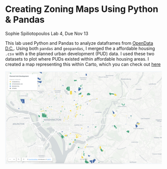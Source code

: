 # Creating Zoning Maps Using Python & Pandas
Sophie Spiliotopoulos
Lab 4, Due Nov 13

This lab used Python and Pandas to analyze dataframes from [OpenData D.C.](https://opendata.dc.gov/). Using both `pandas` and `geopandas`, I merged the a affordable housing `.csv` with a the planned urban development (PUD) data. I used these two datasets to plot where PUDs existed within affordable housing areas. I created a map representing this within Carto, which you can check  out [here](https://sophspilio.carto.com/builder/2aa780e7-ff86-45ac-bd2d-3f6344e14d23/embed) 

![Sophie's Carto Map](images/Carto_PUD_map_Sophie.png)
